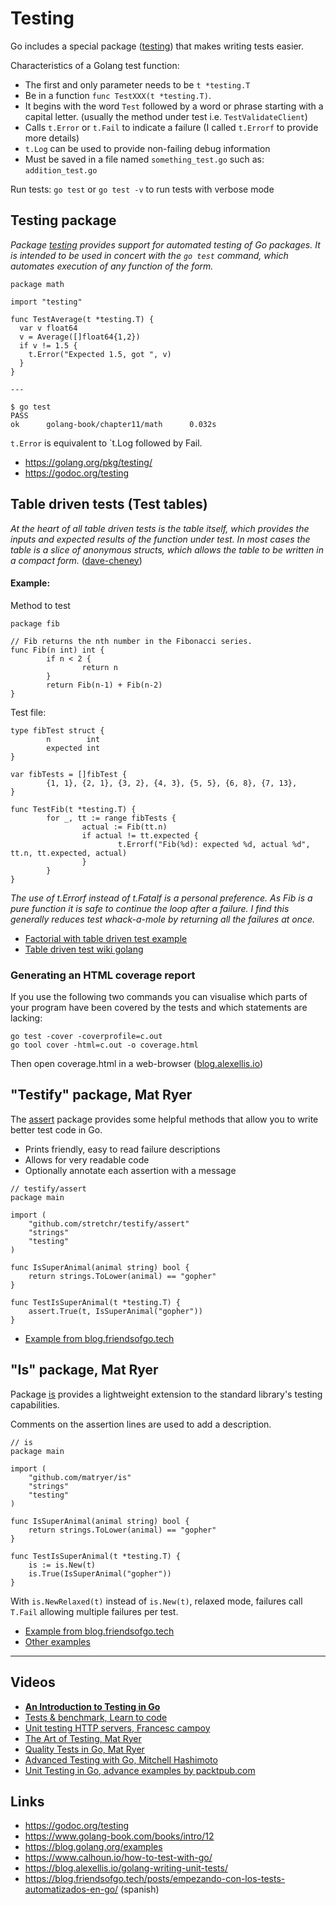# Testing

Go includes a special package ([testing]) that makes writing tests easier.

[testing]:https://golang.org/pkg/testing/

Characteristics of a Golang test function:

- The first and only parameter needs to be `t *testing.T`
- Be in a function `func TestXXX(t *testing.T)`.
- It begins with the word `Test` followed by a word or phrase starting with a capital letter.
(usually the method under test i.e. `TestValidateClient`)
- Calls `t.Error` or `t.Fail` to indicate a failure (I called `t.Errorf` to provide more details)
- `t.Log` can be used to provide non-failing debug information
- Must be saved in a file named `something_test.go` such as: `addition_test.go`


Run tests:
`go test` or `go test -v` to run tests with verbose mode

## Testing package

*Package [testing] provides support for automated testing of Go packages. It is intended to 
be used in concert with the `go test` command, which automates execution of any function of the form.*

[testing]: https://golang.org/pkg/testing/

```
package math

import "testing"

func TestAverage(t *testing.T) {
  var v float64
  v = Average([]float64{1,2})
  if v != 1.5 {
    t.Error("Expected 1.5, got ", v)
  }
}

---

$ go test
PASS
ok      golang-book/chapter11/math      0.032s
```
`t.Error` is equivalent to `t.Log followed by Fail.
- https://golang.org/pkg/testing/
- https://godoc.org/testing

## Table driven tests (Test tables)
*At the heart of all table driven tests is the table itself, which provides the inputs and expected results of the function under test. In most cases the table is a slice of anonymous structs, which allows the table to be written in a compact form.* ([dave-cheney])

[dave-cheney]: https://dave.cheney.net/2013/06/09/writing-table-driven-tests-in-go

#### Example:
Method to test
```
package fib

// Fib returns the nth number in the Fibonacci series.
func Fib(n int) int {
        if n < 2 {
                return n
        }
        return Fib(n-1) + Fib(n-2)
}
```

Test file:
```
type fibTest struct {
        n        int
        expected int
}

var fibTests = []fibTest {
        {1, 1}, {2, 1}, {3, 2}, {4, 3}, {5, 5}, {6, 8}, {7, 13},
}

func TestFib(t *testing.T) {
        for _, tt := range fibTests {
                actual := Fib(tt.n)
                if actual != tt.expected {
                        t.Errorf("Fib(%d): expected %d, actual %d", tt.n, tt.expected, actual)
                }
        }
}
```
*The use of t.Errorf instead of t.Fatalf is a personal preference. As Fib is a pure function it is safe to continue the loop after a failure. I find this generally reduces test whack-a-mole by returning all the failures at once.*

- [Factorial with table driven test example](../src/13-testing/02-table-driven-test/factorial_test.go)
- [Table driven test wiki golang](https://github.com/golang/go/wiki/TableDrivenTests)

### Generating an HTML coverage report

If you use the following two commands you can visualise which parts of your program have been covered by the tests and which statements are lacking:

```
go test -cover -coverprofile=c.out
go tool cover -html=c.out -o coverage.html 
```

Then open coverage.html in a web-browser ([blog.alexellis.io])

[blog.alexellis.io]: https://blog.alexellis.io/golang-writing-unit-tests/

## "Testify" package, Mat Ryer

The [assert] package provides some helpful methods that allow you to write better test code in Go.

[assert]: https://github.com/stretchr/testify

- Prints friendly, easy to read failure descriptions
- Allows for very readable code
- Optionally annotate each assertion with a message

```
// testify/assert
package main

import (
	"github.com/stretchr/testify/assert"
	"strings"
	"testing"
)

func IsSuperAnimal(animal string) bool {
	return strings.ToLower(animal) == "gopher"
}

func TestIsSuperAnimal(t *testing.T) {
	assert.True(t, IsSuperAnimal("gopher"))
}
```
- [Example from blog.friendsofgo.tech](https://blog.friendsofgo.tech/posts/empezando-con-los-tests-automatizados-en-go/)

## "Is" package, Mat Ryer

Package [is] provides a lightweight extension to the standard library's testing capabilities.

Comments on the assertion lines are used to add a description.

[is]: https://github.com/matryer/is

```
// is
package main

import (
	"github.com/matryer/is"
	"strings"
	"testing"
)

func IsSuperAnimal(animal string) bool {
	return strings.ToLower(animal) == "gopher"
}

func TestIsSuperAnimal(t *testing.T) {
	is := is.New(t)
	is.True(IsSuperAnimal("gopher"))
}

```

With `is.NewRelaxed(t)` instead of `is.New(t)`, relaxed mode, failures call `T.Fail` allowing multiple failures per test.

- [Example from blog.friendsofgo.tech](https://blog.friendsofgo.tech/posts/empezando-con-los-tests-automatizados-en-go/)
- [Other examples](../src/13-testing/03-testing-packages)

---

## Videos

- [**An Introduction to Testing in Go**](https://www.youtube.com/watch?v=GlA57dHa5Rg)
- [Tests & benchmark, Learn to code](https://www.youtube.com/watch?v=OtNJgykLMjk)
- [Unit testing HTTP servers, Francesc campoy](https://www.youtube.com/watch?v=hVFEV-ieeew)
- [The Art of Testing, Mat Ryer](https://www.youtube.com/watch?v=EOpj9aZ8Kfo)
- [Quality Tests in Go, Mat Ryer](https://www.youtube.com/watch?v=MMnaq2jwAiE)
- [Advanced Testing with Go, Mitchell Hashimoto](https://www.youtube.com/watch?v=yszygk1cpEc)
- [Unit Testing in Go, advance examples by packtpub.com](https://www.youtube.com/watch?v=j_Isq09hZG8)

## Links

- https://godoc.org/testing
- https://www.golang-book.com/books/intro/12
- https://blog.golang.org/examples
- https://www.calhoun.io/how-to-test-with-go/
- https://blog.alexellis.io/golang-writing-unit-tests/
- https://blog.friendsofgo.tech/posts/empezando-con-los-tests-automatizados-en-go/ (spanish)
